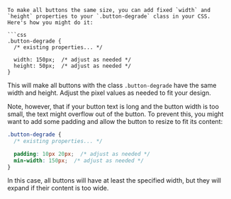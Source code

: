 
```
To make all buttons the same size, you can add fixed `width` and `height` properties to your `.button-degrade` class in your CSS. Here's how you might do it:

```css
.button-degrade {
  /* existing properties... */

  width: 150px;  /* adjust as needed */
  height: 50px;  /* adjust as needed */
}
```
This will make all buttons with the class `.button-degrade` have the same width and height. Adjust the pixel values as needed to fit your design.

Note, however, that if your button text is long and the button width is too small, the text might overflow out of the button. To prevent this, you might want to add some padding and allow the button to resize to fit its content:

```css
.button-degrade {
  /* existing properties... */

  padding: 10px 20px;  /* adjust as needed */
  min-width: 150px;  /* adjust as needed */
}
```
In this case, all buttons will have at least the specified width, but they will expand if their content is too wide.
